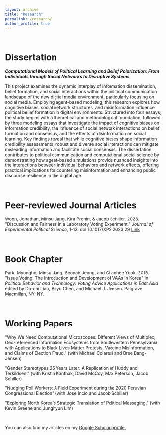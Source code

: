 ```yaml
---
layout: archive
title: "Research"
permalink: /research/
author_profile: true
---
```


<br>

Dissertation
=====	
<b> <i> Computational Models of Political Learning and Belief Polarization: From Individuals through Social Networks to Disruptive Systems </i> </b>

This project examines the dynamic interplay of information dissemination, belief formation, and social interactions within the political communication landscape of the new digital media environment, particularly focusing on social media. Employing agent-based modeling, this research explores how cognitive biases, social network structures, and misinformation influence political belief formation in digital environments. Structured into four essays, the study begins with a theoretical and methodological foundation, followed by three modeling essays that investigate the impact of cognitive biases on information credibility, the influence of social network interactions on belief formation and consensus, and the effects of disinformation on social learning. Key findings reveal that while cognitive biases shape information credibility assessments, robust and diverse social interactions can mitigate misleading information and facilitate social consensus. The dissertation contributes to political communication and computational social science by demonstrating how agent-based simulations provide nuanced insights into the interactions between individual behaviors and network effects, offering practical implications for countering misinformation and enhancing public discourse resilience in the digital age.

<br>

Peer-reviewed Journal Articles
=====	
Woon, Jonathan, Minsu Jang, Kira Pronin, & Jacob Schiller. 2023. &quot;Discussion and Fairness in a Laboratory Voting Experiment.&quot;  <i>Journal of Experimental Political Science</i>, 1-13. doi:10.1017/XPS.2023.29 [Link](https://www.cambridge.org/core/journals/journal-of-experimental-political-science/article/discussion-and-fairness-in-a-laboratory-voting-experiment/ADC9E52185B5E066E800E4B4B75521F6)

<br>

Book Chapter
=====	
Park, Myungho, Minsu Jang, Seonah Jeong, and Chanhee Yook. 2015. &quot;Issue Voting: The Introduction and Development of VAAs in Korea&quot;  in <i> Political Behavior and Technology: Voting Advice Applications in East Asia </i> edited by Da-chi Liao, Boyu Chen, and Michael J. Jensen. Palgrave Macmillan, NY: NY.


<br>

Working Papers
=====	
&quot;Why We Need Computational Microscopes: Different Views of Multiplex, Geo-referenced Information Ecosystems from Southwestern Pennsylvania with Applications to Black Lives Matter Protests, Vaccine Misinformation, and Claims of Election Fraud.&quot; (with Michael Colaresi and Bree Bang-Jensen) 

&quot;Gender Stereotypes 25 Years Later: A Replication of Huddy and Terkildsen.&quot; (with Kristin Kanthak, David McCoy, Max Peterson, Jacob Schiller)

&quot;Nudging Poll Workers: A Field Experiment during the 2020 Peruvian Congressional Election&quot; (with Jose Incio and Jacob Schiller) 

&quot;Exploring North Korea's Strategic Translation of Political Messaging.&quot; (with Kevin Greene and Junghyun Lim) 


<br>

You can also find my articles on my [Google Scholar profile.](https://scholar.google.com/citations?user=fPGfxz0AAAAJ&hl=en&authuser=1)

